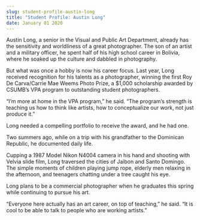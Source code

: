 ```yaml
---
slug: student-profile-austin-long
title: "Student Profile: Austin Long"
date: January 01 2020
---
```


  
<p>
  Austin Long, a senior in the Visual and Public Art Department, already has the
  sensitivity and worldliness of a great photographer. The son of an artist and
  a military officer, he spent half of his high school career in Bolivia, where
  he soaked up the culture and dabbled in photography.
</p>
<p>
  But what was once a hobby is now his career focus. Last year, Long received
  recognition for his talents as a photographer, winning the first Roy De
  Carva/Carrie Mae Weems Photo Prize, a $1,000 scholarship awarded by CSUMB’s
  VPA program to outstanding student photographers.
</p>
<p>
  “I’m more at home in the VPA program,” he said. “The program’s strength is
  teaching us how to think like artists, how to conceptualize our work, not just
  produce it.”
</p>
<p>Long needed a compelling portfolio to receive the award, and he had one.</p>
<p>
  Two summers ago, while on a trip with his grandfather to the Dominican
  Republic, he documented daily life.
</p>
<p>
  Cupping a 1987 Model Nikon N4004 camera in his hand and shooting with Velvia
  slide film, Long traversed the cities of Jaibon and Santo Domingo. The simple
  moments of children playing jump rope, elderly men relaxing in the afternoon,
  and teenagers chatting under a tree caught his eye.
</p>
<p>
  Long plans to be a commercial photographer when he graduates this spring while
  continuing to pursue his art.
</p>
<p>
  “Everyone here actually has an art career, on top of teaching,” he said. “It
  is cool to be able to talk to people who are working artists.”
</p>
 
